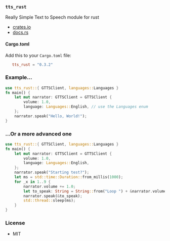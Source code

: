 ### `tts_rust`

Really Simple Text to Speech module for rust

- [crates.io](https://crates.io/crates/tts_rust)
- [docs.rs](https://docs.rs/tts_rust/)

#### Cargo.toml

Add this to your `Cargo.toml` file:

```toml
   tts_rust = "0.3.2"
```

### Example...

```rust
use tts_rust::{ GTTSClient, languages::Languages }
fn main() {
    let mut narrator: GTTSClient = GTTSClient {
        volume: 1.0, 
        language: Languages::English, // use the Languages enum
    };
    narrator.speak("Hello, World!");
}
```
### ...Or a more advanced one

```rust
use tts_rust::{ GTTSClient, languages::Languages }
fn main() {
    let mut narrator: GTTSClient = GTTSClient {
        volume: 1.0,
        language: Languages::English,
    };
    narrator.speak("Starting test?");
    let ms = std::time::Duration::from_millis(1000);
    for _x in 1..9 {
        narrator.volume += 1.0;
        let to_speak: String = String::from("Loop ") + &narrator.volume.to_string();
        narrator.speak(&to_speak);
        std::thread::sleep(ms);
    }
}
```

### License

- MIT
